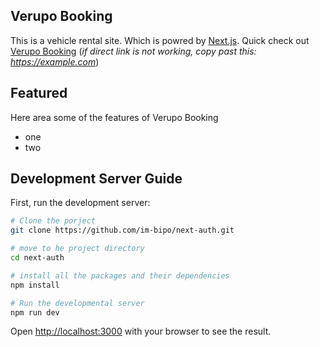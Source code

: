 ## Verupo Booking
This is a vehicle rental site. Which is powred by [Next.js](http://nextjs.org). 
Quick check out [Verupo Booking](https://example.com/) (<i>if direct link is not working, copy past this: https://example.com</i>)

## Featured
Here area some of the features of Verupo Booking
- one
- two


## Development Server Guide
First, run the development server:

```bash
# Clone the porject
git clone https://github.com/im-bipo/next-auth.git

# move to he project directory
cd next-auth

# install all the packages and their dependencies
npm install

# Run the developmental server
npm run dev
```
Open [http://localhost:3000](http://localhost:3000) with your browser to see the result.

